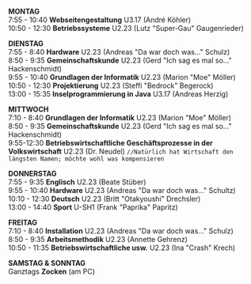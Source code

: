 __MONTAG__<br>
7:55 - 10:40 **Webseitengestaltung** U3.17 (André Köhler)<br>
10:50 - 12:30 **Betriebssysteme** U2.23 (Lutz "Super-Gau" Gaugenrieder)<br>

__DIENSTAG__<br>
7:55 - 8:40 **Hardware** U2.23 (Andreas "Da war doch was..." Schulz)<br>
8:50 - 9:35 **Gemeinschaftskunde** U2.23 (Gerd "Ich sag es mal so..." Hackenschmidt)<br>
9:55 - 10:40 **Grundlagen der Informatik** U2.23 (Marion "Moe" Möller)<br>
10:50 - 12:30 **Projektierung** U2.23 (Steffi "Bedrock" Begerock)<br>
13:00 - 15:35 **Inselprogrammierung in Java** U3.17 (Andreas Herzig)<br>

__MITTWOCH__<br>
7:10 - 8:40 **Grundlagen der Informatik** U2.23 (Marion "Moe" Möller)<br>
8:50 - 9:35 **Gemeinschaftskunde** U2.23 (Gerd "Ich sag es mal so..." Hackenschmidt)<br>
9:55-12:30 **Betriebswirtschaftliche Geschäftsprozesse in der Volkswirtschaft** U2.23 (Dr. Neudel) `//Natürlich hat Wirtschaft den längsten Namen; möchte wohl was kompensieren`<br>

__DONNERSTAG__<br>
7:55 - 9:35 **Englisch** U2.23 (Beate Stüber)<br>
9:55 - 10:40 **Hardware** U2.23 (Andreas "Da war doch was..." Schultz)<br>
10:10 - 12:30 **Deutsch** U2.23 (Britt "Otakyoushi" Drechsler)<br>
13:00 - 14:40 **Sport** U-SH1 (Frank "Paprika" Papritz)<br>

__FREITAG__<br>
7:10 - 8:40 **Installation** U2.23 (Andreas "Da war doch was..." Schulz)<br>
8:50 - 9:35 **Arbeitsmethodik** U2.23 (Annette Gehrenz)<br>
10:50 - 11:35 **Betriebswirtschaftliche usw.** U2.23 (Ina "Crash" Krech)<br>

__SAMSTAG & SONNTAG__<br>
Ganztags **Zocken** (am PC)<br>

